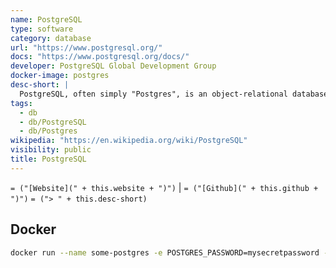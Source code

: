 ```yaml
---
name: PostgreSQL
type: software
category: database
url: "https://www.postgresql.org/"
docs: "https://www.postgresql.org/docs/"
developer: PostgreSQL Global Development Group
docker-image: postgres
desc-short: |
  PostgreSQL, often simply "Postgres", is an object-relational database management system (ORDBMS) with an emphasis on extensibility and standards-compliance.
tags:
  - db
  - db/PostgreSQL
  - db/Postgres
wikipedia: "https://en.wikipedia.org/wiki/PostgreSQL"
visibility: public
title: PostgreSQL
---
```

`= ("[Website](" + this.website + ")")` |  `= ("[Github](" + this.github + ")")`
`= ("> " + this.desc-short)`

## Docker

```bash
docker run --name some-postgres -e POSTGRES_PASSWORD=mysecretpassword -d postgres
```
